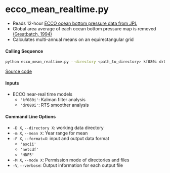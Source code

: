 ecco_mean_realtime.py
=====================

- Reads 12-hour [ECCO ocean bottom pressure data from JPL](https://ecco.jpl.nasa.gov/drive/files/NearRealTime/Readme)
- Global area average of each ocean bottom pressure map is removed [(Greatbatch, 1994)](https://doi.org/10.1029/94JC00847)
- Calculates multi-annual means on an equirectangular grid

#### Calling Sequence
```bash
python ecco_mean_realtime.py --directory <path_to_directory> kf080i dr080i
```
[Source code](https://github.com/tsutterley/model-harmonics/blob/main/ECCO/ecco_mean_realtime.py)

#### Inputs
- ECCO near-real time models
    * `'kf080i'`: Kalman filter analysis
    * `'dr080i'`: RTS smoother analysis

#### Command Line Options
- `-D X`, `--directory X`: working data directory
- `-m X`, `--mean X`: Year range for mean
- `-F X`, `--format=X`: input and output data format
    * `'ascii'`
    * `'netcdf'`
    * `'HDF5'`
- `-M X`, `--mode X`: Permission mode of directories and files
- `-V`, `--verbose`: Output information for each output file